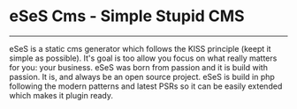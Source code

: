 # eSeS Cms - Simple Stupid CMS
------------------------------

eSeS is a static cms generator which follows the KISS principle (keept it simple as possible). It's goal is too allow you focus on what really matters for you: your business.
eSeS was born from passion and it is build with passion. It is, and always be an open source project.
eSeS is build in php following the modern patterns and latest PSRs so it can be easily extended which makes it plugin ready.
